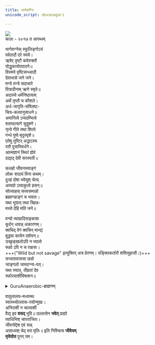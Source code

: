 ```yaml
---
title: भार्गवाग्निः
unicode_script: devanagari

---
```


[![](https://i.imgur.com/gBBeUoH.jpg)](https://i.imgur.com/gBBeUoH.jpg)  
कालः \- २०१७ त आरब्धम्


भार्गवाग्नेस् स्फुलिङ्गोऽयं  
पर्वतादौ दरे स्मये।  
ऋषेर् दृष्टौ कवेरुक्तौ  
योद्धृकायोपपादने॥  
विस्मये वृष्टिसन्ध्यादौ  
देवाभासे जने जने।  
मन्त्रे तन्त्रे सदाचारे  
पित्रादीनाम् ऋणे स्मृते॥  
अदास्ये धर्मनिष्ठायाम्  
अर्थे तृप्तौ च कौशले।  
अर्ध-जागृति-संश्लिष्ट-  
चित्र-कल्पानुसाधने॥    
अमानित्वे ऽप्यदम्भित्वे  
श्लाघात्यागे सुदूषणे।  
नृत्ये गीते तथा शिल्पे  
गन्धे पुष्पे मृदुस्पृशे॥    
एतेषु तुष्टिर् अद्धाऽस्य  
रतौ पुत्राभिवर्धने।  
आत्मज्ञानं स्थिरं ह्येवं  
दद्याद् देवी सरस्वती॥  

कलहो जीवनस्याङ्गं  
लोकः शाठ्यं विना कथम्।  
दुःखं दोषा भवेयुश् चेत्य्  
अव्यग्रो ऽव्याकुलो हसन्॥  
सोत्साहस् सत्त्वसम्पन्नो  
ब्रह्माण्डाङ्गं च भावतः।  
यथा भूयात् तथा च्छिन्न-  
मस्ते देहि मतिं जने॥

वन्यो व्याघ्रादिसङ्काशः  
कूर्दन् धावन्न् अकारणम्।  
क्वचिद् वेगं क्वचिन् मान्द्यं  
बुद्ध्या कायेन दर्शयन्॥  
उच्छृङ्खलोऽपि न व्यालो  
रूक्षो ऽपि न च राक्षसः।  
+++("Wild but not savage" इत्युक्तिर् अत्र प्रेरणम्। पङ्क्तिकर्तारौ शशिसुहासौ।)+++  
सभ्यतावाससा छन्नो  
जाङ्गलो जामदग्न्य-वत्।  
यथा स्यात्, तीव्रतां देव  
स्फोरयाशीविषाशन॥

<details><summary>GuruAnaerobic-ब्राह्मणम्</summary>

Wild, but not savage.

"The closest to a wild environment is being in a Street Gang, with its periods of inaction and intense action, adrenaline, and psychological danger. This is because young people are still wild. Yet people say that is wrong. Society doesn't like wildness. It's scared by it. It will stop you from being wild. It wants you to conform, but as soon as you conform, your life-force and spirit is dead."
</details>


वातुलालय-मध्यस्थः  
स्वास्थ्योल्लास-रसोन्मुखः।  
अनिराशी न चात्याशी  
वैद्य इव **वसद्** भुवि॥
उल्लासेन **भवेत्** प्राज्ञो  
व्याधिभिश् चापराजितः।  
जीवनोद्देश एवं सन्न्  
असाध्यश् चेद् वरा मृतिः॥
इति निश्चित्य **जीवेयम्**  
**मृयेयोत** पुनर् यम।


